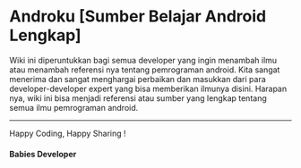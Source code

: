 # Androku [Sumber Belajar Android Lengkap]

Wiki ini diperuntukkan bagi semua developer yang ingin menambah ilmu atau menambah referensi nya tentang pemrograman android. 
Kita sangat menerima dan sangat menghargai perbaikan dan masukkan dari para developer-developer expert yang bisa memberikan ilmunya disini.
Harapan nya, wiki ini bisa menjadi referensi atau sumber yang lengkap tentang semua ilmu pemrograman android.


***

Happy Coding, Happy Sharing !



#### Babies Developer
